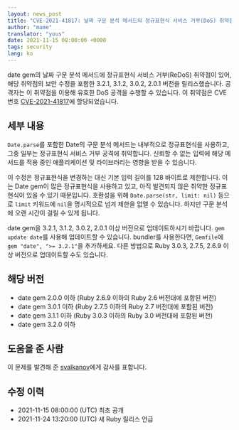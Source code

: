 ```yaml
---
layout: news_post
title: "CVE-2021-41817: 날짜 구문 분석 메서드의 정규표현식 서비스 거부(DoS) 취약점"
author: "mame"
translator: "yous"
date: 2021-11-15 08:00:00 +0000
tags: security
lang: ko
---
```


date gem의 날짜 구문 분석 메서드에 정규표현식 서비스 거부(ReDoS) 취약점이 있어, 해당 취약점의 보안 수정을 포함한 3.2.1, 3.1.2, 3.0.2, 2.0.1 버전을 릴리스했습니다. 공격자는 이 취약점을 이용해 유효한 DoS 공격을 수행할 수 있습니다.
이 취약점은 CVE 번호 [CVE-2021-41817](https://nvd.nist.gov/vuln/detail/CVE-2021-41817)에 할당되었습니다.

## 세부 내용

`Date.parse`를 포함한 Date의 구문 분석 메서드는 내부적으로 정규표현식을 사용하고, 그중 일부는 정규표현식 서비스 거부 공격에 취약합니다. 신뢰할 수 없는 입력에 해당 메서드를 적용 중인 애플리케이션 및 라이브러리는 영향을 받을 수 있습니다.

이 수정은 정규표현식을 변경하는 대신 기본 입력 길이를 128 바이트로 제한합니다. 이는 Date gem이 많은 정규표현식을 사용하고 있고, 아직 발견되지 않은 취약한 정규표현식이 있을 수 있기 때문입니다. 호환성을 위해 `Date.parse(str, limit: nil)` 등으로 `limit` 키워드에 `nil`을 명시적으로 넘겨 제한을 없앨 수 있습니다. 하지만 구문 분석에 오랜 시간이 걸릴 수 있게 됩니다.

date gem을 3.2.1, 3.1.2, 3.0.2, 2.0.1 이상 버전으로 업데이트하시기 바랍니다. `gem update date`를 사용해 업데이트할 수 있습니다. bundler를 사용한다면, `Gemfile`에 `gem "date", ">= 3.2.1"`을 추가하세요.
다른 방법으로 Ruby 3.0.3, 2.7.5, 2.6.9 이상 버전으로 업데이트할 수도 있습니다.

## 해당 버전

* date gem 2.0.0 이하 (Ruby 2.6.9 이하의 Ruby 2.6 버전대에 포함된 버전)
* date gem 3.0.1 이하 (Ruby 2.7.5 이하의 Ruby 2.7 버전대에 포함된 버전)
* date gem 3.1.1 이하 (Ruby 3.0.3 이하의 Ruby 3.0 버전대에 포함된 버전)
* date gem 3.2.0 이하

## 도움을 준 사람

이 문제를 발견해 준 [svalkanov](https://github.com/SValkanov/)에게 감사를 표합니다.

## 수정 이력

* 2021-11-15 08:00:00 (UTC) 최초 공개
* 2021-11-24 13:20:00 (UTC) 새 Ruby 릴리스 언급
